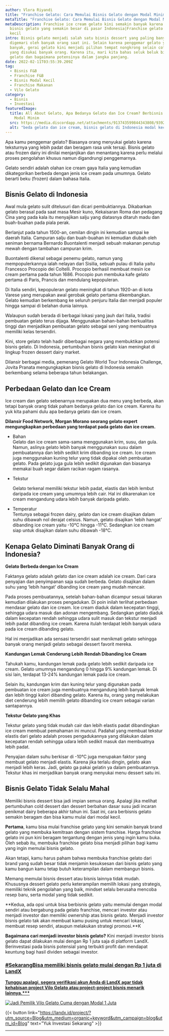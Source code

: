 ```yaml
---
author: Vlora Riyandi
title: "Franchise Gelato: Cara Memulai Bisnis Gelato dengan Modal Minim"
metaTitle: "Franchise Gelato: Cara Memulai Bisnis Gelato dengan Modal Minim"
metaDescription: Franchise ice cream gelato kini semakin banyak karena potensi
  bisnis gelato yang semakin besar di pasar Indonesia|Franchise gelato modal
  kecil
intro: Bisnis gelato menjadi salah satu bisnis dessert yang paling banyak
  digemari oleh banyak orang saat ini. Selain karena penggemar gelato yang
  banyak, gerai gelato kini menjadi pilihan tempat nongkrong selain coffee shop
  yang disukai banyak orang. Karena itu, mari kita bahas seluk beluk bisnis
  gelato dan bagaimana potensinya dalam jangka panjang.
date: 2022-02-11T03:55:39.209Z
tag:
  - Bisnis F&B
  - Franchise F&B
  - Bisnis Modal Kecil
  - Franchise Makanan
  - Vilo Gelato
category:
  - Bisnis
  - Investasi
featuredImage:
  title: All About Gelato, Apa Bedanya Gelato dan Ice Cream? Berbisnis Gelato
    Modal Minim
  src: https://media.discordapp.net/attachments/913743599844343808/939222534199582800/Jadi_pemilik_franchise_gelato_cuma_dengan_modal_1_juta.png?width=512&height=288
  alt: "beda gelato dan ice cream, bisnis gelato di Indonesia modal kecil "
---
```

Apa kamu penggemar gelato? Biasanya orang menyukai gelato karena teksturnya yang lebih padat dan beragam rasa unik tersaji. Bisnis gelato atau frozen dairy ini dinilai menjanjikan dan menantang karena perlu melalui proses pengolahan khusus namun digandrungi penggemarnya.

Gelato sendiri adalah olahan ice cream gaya Italia yang kemudian dikategorikan berbeda dengan jenis ice cream pada umumnya. Gelato berarti beku (frozen) dalam bahasa Italia. 

## Bisnis Gelato di Indonesia

Awal mula gelato sulit ditelusuri dan dicari pembuktiannya. Dikabarkan gelato berasal pada saat masa Mesir kuno, Kekaisaran Roma dan pedagang Cina yang pada kala itu menyajikan salju yang diatasnya ditaruh madu dan buah-buahan pada piala perak. 

Berlanjut pada tahun 1500-an, cemilan dingin ini kemudian sampai ke daerah Italia. Campuran salju dan buah-buahan ini kemudian diubah oleh seniman bernama Bernardo Buontalenti menjadi sebuah makanan penutup mewah dengan tambahan campuran krim. 

Buontalenti dikenal sebagai penemu gelato, namun yang mempopulerkannya ialah nelayan dari Sisilia, sebuah pulau di Italia yaitu Francesco Procopio dei Coltelli. Procopio berhasil membuat mesin ice cream pertama pada tahun 1686. Procopio pun membuka kafe gelato pertama di Paris, Prancis dan mendulang kepopuleran.

Di Italia sendiri, kepopuleran gelato meningkat di tahun 1920-an di kota Varese yang merupakan awal gerobak gelato pertama dikembangkan. Gelato kemudian berkembang ke seluruh penjuru Italia dan menjadi populer hingga sampai di belahan dunia lainnya.

Walaupun sudah berada di berbagai lokasi yang jauh dari Italia, tradisi pembuatan gelato terus dijaga. Menggunakan bahan-bahan berkualitas tinggi dan menjadikan pembuatan gelato sebagai seni yang membuatnya memiliki kelas tersendiri. 

Kini, store gelato telah hadir diberbagai negara yang membuktikan potensi bisnis gelato. Di Indonesia, pertumbuhan bisnis gelato kian meningkat di lingkup frozen dessert dairy market.

Dilansir berbagai media, pemenang Gelato World Tour Indonesia Challenge, Jovita Pranata mengungkapkan bisnis gelato di Indonesia semakin berkembang selama beberapa tahun belakangan.

## Perbedaan Gelato dan Ice Cream

Ice cream dan gelato sebenarnya merupakan dua menu yang berbeda, akan tetapi banyak orang tidak paham bedanya gelato dan ice cream. Karena itu yuk kita pahami dulu apa bedanya gelato dan ice cream.

**Dilansir Food Network, Morgan Morano seorang gelato expert mengungkapkan perbedaan yang terdapat pada gelato dan ice cream.** 

* Bahan\
  Gelato dan ice cream sama-sama menggunakan krim, susu, dan gula. Namun, aslinya gelato lebih banyak menggunakan susu dalam pembuatannya dan lebih sedikit krim dibanding ice cream. Ice cream juga menggunakan kuning telur yang tidak dipakai oleh pembuatan gelato. Pada gelato juga gula lebih sedikit digunakan dan biasanya memakai buah segar dalam racikan ragam rasanya.
* Tekstur

  Gelato terkenal memiliki tekstur lebih padat, elastis dan lebih lembut daripada ice cream yang umumnya lebih cair. Hal ini dikarenakan ice cream mengandung udara lebih banyak daripada gelato.
* Temperatur\
  Tentunya sebagai frozen dairy, gelato dan ice cream disajikan dalam suhu dibawah nol derajat celsius. Namun, gelato disajikan ‘lebih hangat’ dibanding ice cream yaitu -10°C hingga -11°C. Sedangkan ice cream siap untuk disajikan dalam suhu dibawah -18°C.

## Kenapa Gelato Diminati Banyak Orang di Indonesia?

**Gelato Berbeda dengan Ice Cream**

Faktanya gelato adalah gelato dan ice cream adalah ice cream. Dari cara penyajian dan penyimpanan saja sudah berbeda. Gelato disajikan dalam suhu yang ‘lebih hangat’ dibanding ice cream yang mudah mencair.

Pada proses pembuatannya, setelah bahan-bahan dicampur sesuai takaran kemudian dilakukan proses pengadukan. Di poin inilah terlihat perbedaan mendasar gelato dan ice cream. Ice cream diaduk dalam kecepatan tinggi, sehingga udara masuk dan adonan mengembang. Sedangkan gelato diaduk dalam kecepatan rendah sehingga udara sulit masuk dan tekstur menjadi lebih padat dibanding ice cream. Karena itulah terdapat lebih banyak udara pada ice cream dibanding gelato.

Hal ini menjadikan ada sensasi tersendiri saat menikmati gelato sehingga banyak orang menjadi gelato sebagai dessert favorit mereka. 

**Kandungan Lemak Cenderung Lebih Rendah Dibanding Ice Cream**

Tahukah kamu, kandungan lemak pada gelato lebih sedikit daripada ice cream. Gelato umumnya mengandung 0 hingga 9% kandungan lemak. Di sisi lain, terdapat 13-24% kandungan lemak pada ice cream. 

Selain itu, kandungan krim dan kuning telur yang digunakan pada pembuatan ice cream juga membuatnya mengandung lebih banyak lemak dan lebih tinggi kalori dibanding gelato. Karena itu, orang yang melakukan diet cenderung lebih memilih gelato dibanding ice cream sebagai varian santapannya.

**Tekstur Gelato yang Khas**

Tekstur gelato yang tidak mudah cair dan lebih elastis padat dibandingkan ice cream membuat pemahaman ini muncul. Padahal yang membuat tekstur elastis dari gelato adalah proses pengadukannya yang dilakukan dalam kecepatan rendah sehingga udara lebih sedikit masuk dan membuatnya lebih padat.

Penyajian dalam suhu berkisar di -10°C juga merupakan faktor yang membuat gelato menjadi elastis. Karena jika terlalu dingin, gelato akan menjadi lebih keras. Jadi, gelato ga pakai gelatin ya dalam pembuatannya. Tekstur khas ini menjadikan banyak orang menyukai menu dessert satu ini.

## **Bisnis Gelato Tidak Selalu Mahal**

Memiliki bisnis dessert bisa jadi impian semua orang. Apalagi jika melihat pertumbuhan cold dessert dan dessert berbahan dasar susu jadi incaran penikmat dairy beberapa akhir tahun ini. Saat ini, cara berbisnis gelato semakin beragam dan bisa kamu mulai dari modal kecil. 

**Pertama**, kamu bisa mulai franchise gelato yang kini semakin banyak brand gelato yang membuka kemitraan dengan sistem franchise. Harga franchise gelato ini pun kini beragam tergantung dengan jenis yang ingin kamu buka. Oleh sebab itu, membuka franchise gelato bisa menjadi pilihan bagi kamu yang ingin memulai bisnis gelato. 

Akan tetapi, kamu harus paham bahwa membuka franchise gelato dari brand yang sudah besar tidak menjamin kesuksesan dari bisnis gelato yang kamu bangun kamu tetap butuh keterampilan dalam membangun bisnis.

Memang memulai bisnis dessert atau bisnis lainnya tidak mudah. Khususnya dessert gelato perlu keterampilan memilih lokasi yang strategis, memiliki teknik pengolahan yang baik, mindset selalu berusaha mencoba resep baru, serta modal yang tidak sedikit.

**Kedua, ada opsi untuk bisa berbisnis gelato yaitu memulai dengan modal sendiri atau bergabung pada gelato franchise, mencari investor atau menjadi investor dan memiliki ownership atas bisnis gelato. Menjadi investor bisnis gelato tak akan membuat kamu pusing untuk mencari lokasi, membuat resep sendiri, ataupun melakukan strategi promosi.**K

**Bagaimana cari menjadi investor bisnis gelato?** Kini menjadi investor bisnis gelato dapat dilakukan mulai dengan Rp 1 juta saja di platform LandX. Berinvestasi pada bisnis potensial yang terbukti profit dan mendapat keuntung bagi hasil dividen sebagai investor. 

### [\#SekarangBisa memiliki bisnis gelato mulai dengan Rp 1 juta di LandX](https://landx.id/project/?utm_source=Blog&utm_medium=organic+keyword&utm_campaign=blog&utm_id=Blog)

**[Tunggu apalagi, segera verifikasi akun Anda di LandX agar tidak kehabisan project Vilo Gelato atau project-project bisnis menarik lainnya.\*\**](https://landx.id/project/?utm_source=Blog&utm_medium=organic+keyword&utm_campaign=blog&utm_id=Blog)**

[![Jadi Pemilik Vilo Gelato Cuma dengan Modal 1 Juta](https://media.discordapp.net/attachments/913743599844343808/939222534199582800/Jadi_pemilik_franchise_gelato_cuma_dengan_modal_1_juta.png)](https://landx.id/project/?utm_source=Blog&utm_medium=organic+keyword&utm_campaign=blog&utm_id=Blog)

{{< button link="https://landx.id/project/?utm_source=Blog&utm_medium=organic+keyword&utm_campaign=blog&utm_id=Blog" text="Yuk Investasi Sekarang" >}}

- - -